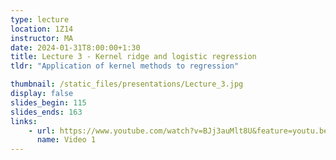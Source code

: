 ```yaml
---
type: lecture
location: 1Z14
instructor: MA
date: 2024-01-31T8:00:00+1:30
title: Lecture 3 - Kernel ridge and logistic regression
tldr: "Application of kernel methods to regression"

thumbnail: /static_files/presentations/Lecture_3.jpg
display: false
slides_begin: 115
slides_ends: 163
links: 
    - url: https://www.youtube.com/watch?v=BJj3auMlt8U&feature=youtu.be
      name: Video 1
---
```



